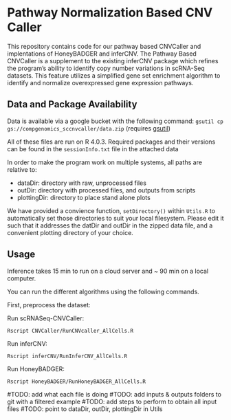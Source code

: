 # Pathway Normalization Based CNV Caller

This repository contains code for our pathway based CNVCaller and implentations of HoneyBADGER and inferCNV. The Pathway Based CNVCaller is a supplement to the existing inferCNV package which refines the program’s ability to identify copy number variations in scRNA-Seq datasets. This feature utilizes a simplified gene set enrichment algorithm to identify and normalize overexpressed gene expression pathways.


## Data and Package Availability

Data is available via a google bucket with the following command: `gsutil cp gs://compgenomics_sccnvcaller/data.zip` (requires [gsutil](https://cloud.google.com/storage/docs/gsutil_install))

All of these files are run on R 4.0.3. Required packages and their versions can be found in the `sessionInfo.txt` file in the attached data

In order to make the program work on multiple systems, all paths are relative to:

- dataDir: directory with raw, unprocessed files
- outDir: directory with processed files, and outputs from scripts
- plottingDir: directory to place stand alone plots

We have provided a convience function, `setDirectory()` within `Utils.R` to automatically set those directories to suit your local filesystem. 
Please edit it such that it addresses the datDir and outDir in the zipped data file, and a convenient plotting directory of your choice.  

## Usage


Inference takes 15 min to run on a cloud server and ~ 90 min on a local computer.

You can run the different algorithms using the following commands.

First, preprocess the dataset:

Run scRNASeq-CNVCaller:
```
Rscript CNVCaller/RunCNVcaller_AllCells.R
```

Run inferCNV:
```
Rscript inferCNV/RunInferCNV_AllCells.R
```

Run HoneyBADGER:
```
Rscript HoneyBADGER/RunHoneyBADGER_AllCells.R
```

#TODO: add what each file is doing
#TODO: add inputs & outputs folders to git with a filtered example
#TODO: add steps to perform to obtain all input files
#TODO: point to dataDir, outDir, plottingDir in Utils   
